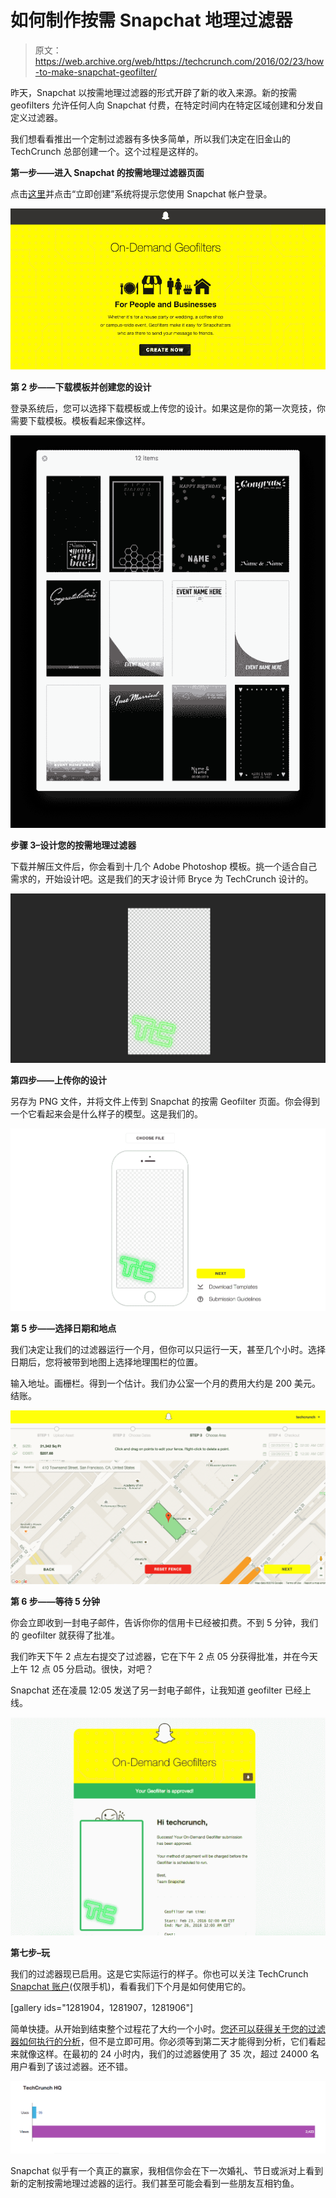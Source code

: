 # 如何制作按需 Snapchat 地理过滤器

> 原文：<https://web.archive.org/web/https://techcrunch.com/2016/02/23/how-to-make-snapchat-geofilter/>

昨天，Snapchat 以按需地理过滤器的形式开辟了新的收入来源。新的按需 geofilters 允许任何人向 Snapchat 付费，在特定时间内在特定区域创建和分发自定义过滤器。

我们想看看推出一个定制过滤器有多快多简单，所以我们决定在旧金山的 TechCrunch 总部创建一个。这个过程是这样的。

**第一步——进入 Snapchat 的按需地理过滤器页面**

点击[这里](https://web.archive.org/web/20221208121855/https://www.snapchat.com/on-demand)并点击“立即创建”系统将提示您使用 Snapchat 帐户登录。

![Snapchat On-Demand Geofilter](img/65647a3c89977abb0357ef7fd1ead5cf.png)

**第 2 步——下载模板并创建您的设计**

登录系统后，您可以选择下载模板或上传您的设计。如果这是你的第一次竞技，你需要下载模板。模板看起来像这样。

![Snapchat Geofilter On-Demand Template](img/ac1c9937165d06032456ef12d5424158.png)

**步骤 3–设计您的按需地理过滤器**

下载并解压文件后，你会看到十几个 Adobe Photoshop 模板。挑一个适合自己需求的，开始设计吧。这是我们的天才设计师 Bryce 为 TechCrunch 设计的。

![Snapchat On-Demand Geofilter TC](img/4e2755408ad228b63e163dc15f04a689.png)

**第四步——上传你的设计**

另存为 PNG 文件，并将文件上传到 Snapchat 的按需 Geofilter 页面。你会得到一个它看起来会是什么样子的模型。这是我们的。

![Snapchat On Demand Geofilter](img/45fcc1c985063a9c0533bd2dbcf85b7a.png)

**第 5 步——选择日期和地点**

我们决定让我们的过滤器运行一个月，但你可以只运行一天，甚至几个小时。选择日期后，您将被带到地图上选择地理围栏的位置。

输入地址。画栅栏。得到一个估计。我们办公室一个月的费用大约是 200 美元。结账。

![Snapchat Geofilter On-Demand](img/d5fd61ae73613f06d09a70bd1834ac0b.png)

**第 6 步——等待 5 分钟**

你会立即收到一封电子邮件，告诉你你的信用卡已经被扣费。不到 5 分钟，我们的 geofilter 就获得了批准。

我们昨天下午 2 点左右提交了过滤器，它在下午 2 点 05 分获得批准，并在今天上午 12 点 05 分启动。很快，对吧？

Snapchat 还在凌晨 12:05 发送了另一封电子邮件，让我知道 geofilter 已经上线。

![Snapchat Geofilter](img/15fae163d36297f643a7dc81e7bf6d1b.png)

**第七步–玩**

我们的过滤器现已启用。这是它实际运行的样子。你也可以关注 TechCrunch [Snapchat 账户](https://web.archive.org/web/20221208121855/https://www.snapchat.com/add/techcrunch)(仅限手机)，看看我们下个月是如何使用它的。

[gallery ids="1281904，1281907，1281906"]

简单快捷。从开始到结束整个过程花了大约一个小时。[您还可以获得关于您的过滤器如何执行的分析](https://web.archive.org/web/20221208121855/https://geofilters.snapchat.com/metrics)，但不是立即可用。你必须等到第二天才能得到分析，它们看起来就像这样。在最初的 24 小时内，我们的过滤器使用了 35 次，超过 24000 名用户看到了该过滤器。还不错。

![Screen Shot 2016-02-24 at 8.15.44 AM](img/78cbe237ab3b310aa6290d5c3bb38e34.png)

Snapchat 似乎有一个真正的赢家，我相信你会在下一次婚礼、节日或派对上看到新的定制按需地理过滤器的运行。我们甚至可能会看到一些朋友互相钓鱼。